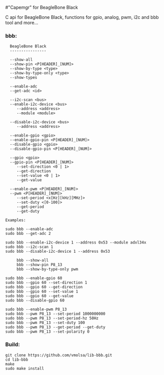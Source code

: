 #"Capemgr" for BeagleBone Black

C api for BeagleBone Black, functions for gpio, analog, pwm, i2c and bbb tool and more...

### bbb:

      BeagleBone Black                                                
      ----------------                                                
                                                                      
      --show-all                                                      
      --show-pin <P[HEADER]_[NUM]>                                    
      --show-by-type <type>                                           
      --show-by-type-only <type>                                      
      --show-types                                                    
                                                                      
      --enable-adc                                                    
      --get-adc <id>                                                  
                                                                      
      --i2c-scan <bus>                                                
      --enable-i2c-device <bus>                                       
         --address <address>                                          
         --module <module>                                            
                                                                      
      --disable-i2c-device <bus>                                      
         --address <address>                                          
                                                                      
      --enable-gpio <gpio>                                            
      --enable-gpio-pin <P[HEADER]_[NUM]>                             
      --disable-gpio <gpio>                                           
      --disable-gpio-pin <P[HEADER]_[NUM]>                            
                                                                      
      --gpio <gpio>                                                   
      --gpio-pin <P[HEADER]_[NUM]>                                    
         --set-direction <0 | 1>                                      
         --get-direction                                              
         --set-value <0 | 1>                                          
         --get-value                                                  
                                                                      
      --enable-pwm <P[HEADER]_[NUM]>                                  
      --pwm <P[HEADER]_[NUM]>                                         
         --set-period <x[Hz][kHz][MHz]>                               
         --set-duty <[0-100]>                                         
         --get-period                                                 
         --get-duty                                                   
                                                                      
    Examples:                                                         
                                                                     
    sudo bbb --enable-adc
    sudo bbb --get-adc 2
    
    sudo bbb --enable-i2c-device 1 --address 0x53 --module adxl34x
    sudo bbb --i2c-scan 1
    sudo bbb --disable-i2c-device 1 --address 0x53
    
         bbb --show-all
         bbb --show-pin P8_13
         bbb --show-by-type-only pwm

    sudo bbb --enable-gpio 60
    sudo bbb --gpio 60 --set-direction 1
    sudo bbb --gpio 60 --get-direction
    sudo bbb --gpio 60 --set-value 1
    sudo bbb --gpio 60 --get-value
    sudo bbb --disable-gpio 60

    sudo bbb --enable-pwm P8_13
    sudo bbb --pwm P8_13 --set-period 1000000000
    sudo bbb --pwm P8_13 --set-period-hz 50Hz
    sudo bbb --pwm P8_13 --set-duty 100
    sudo bbb --pwm P8_13 --get-period --get-duty
    sudo bbb --pwm P8_13 --set-polarity 0

### Build:
    
    git clone https://github.com/vmolsa/lib-bbb.git
    cd lib-bbb
    make
    sudo make install
    

